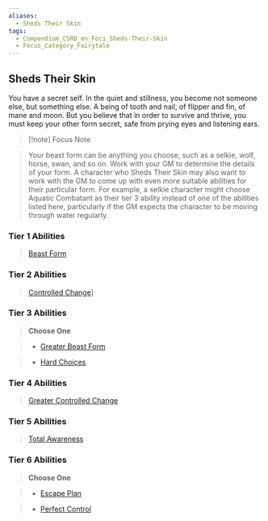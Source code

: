 ```yaml
---
aliases:
  - Sheds Their Skin
tags:
  - Compendium_CSRD_en_Foci_Sheds-Their-Skin
  - Focus_Category_Fairytale
---
```

  
    
## Sheds Their Skin  
You have a secret self. In the quiet and stillness, you become not someone else, but something else. A being of tooth and nail, of flipper and fin, of mane and moon. But you believe that in order to survive and thrive, you must keep your other form secret, safe from prying eyes and listening ears.  
  
>[!note] Focus Note  
>Your beast form can be anything you choose, such as a selkie, wolf, horse, swan, and so on. Work with your GM to determine the details of your form. A character who Sheds Their Skin may also want to work with the GM to come up with even more suitable abilities for their particular form. For example, a selkie character might choose Aquatic Combatant as their tier 3 ability instead of one of the abilities listed here, particularly if the GM expects the character to be moving through water regularly.  
  
  
### Tier 1 Abilities    
> [Beast Form](Beast-Form.md)    
  
### Tier 2 Abilities    
> [Controlled Change](Controlled-Change.md)]    
  
  
### Tier 3 Abilities    
> **Choose One**    
>- [Greater Beast Form](Greater-Beast-Form.md)    
>- [Hard Choices](Hard-Choices.md)    
  
  
### Tier 4 Abilities    
>[Greater Controlled Change](Greater-Controlled-Change.md)    
  
  
  
### Tier 5 Abilities    
> [Total Awareness](Total-Awareness.md)    
  
  
### Tier 6 Abilities    
> **Choose One**    
>- [Escape Plan](Escape-Plan.md)    
>- [Perfect Control](Perfect-Control.md)